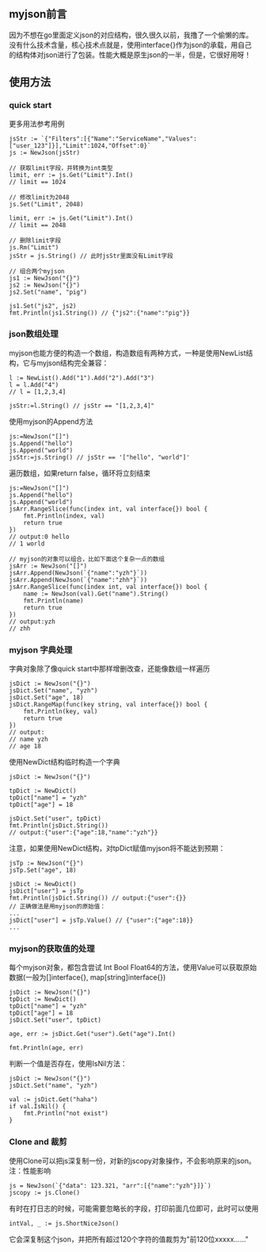 ## myjson前言
因为不想在go里面定义json的对应结构，很久很久以前，我撸了一个偷懒的库。没有什么技术含量，核心技术点就是，使用interface{}作为json的承载，用自己的结构体对json进行了包装。性能大概是原生json的一半，但是，它很好用呀！
## 使用方法
### quick start
更多用法参考用例
```
jsStr := `{"Filters":[{"Name":"ServiceName","Values":["user_123"]}],"Limit":1024,"Offset":0}`
js := NewJson(jsStr)

// 获取limit字段，并转换为int类型
limit, err := js.Get("Limit").Int()
// limit == 1024

// 修改limit为2048
js.Set("Limit", 2048)

limit, err := js.Get("Limit").Int()
// limit == 2048

// 删除limit字段
js.Rm("Limit")
jsStr = js.String() // 此时jsStr里面没有Limit字段

// 组合两个myjson   
js1 := NewJson("{}")
js2 := NewJson("{}")
js2.Set("name", "pig")

js1.Set("js2", js2)
fmt.Println(js1.String()) // {"js2":{"name":"pig"}}
```

### json数组处理
myjson也能方便的构造一个数组，构造数组有两种方式，一种是使用NewList结构，它与myjson结构完全兼容：
```
l := NewList().Add("1").Add("2").Add("3")
l = l.Add("4")
// l = [1,2,3,4]

jsStr:=l.String() // jsStr == "[1,2,3,4]"
```
使用myjson的Append方法
```
js:=NewJson("[]")
js.Append("hello")
js.Append("world")
jsStr:=js.String() // jsStr == '["hello", "world"]'
```
遍历数组，如果return false，循环将立刻结束
```
js:=NewJson("[]")
js.Append("hello")
js.Append("world")
jsArr.RangeSlice(func(index int, val interface{}) bool {
	fmt.Println(index, val)
	return true
})
// output:0 hello 
// 1 world

// myjson的对象可以组合，比如下面这个复杂一点的数组
jsArr := NewJson("[]")
jsArr.Append(NewJson(`{"name":"yzh"}`))
jsArr.Append(NewJson(`{"name":"zhh"}`))
jsArr.RangeSlice(func(index int, val interface{}) bool {
	name := NewJson(val).Get("name").String()
	fmt.Println(name)
	return true
})
// output:yzh
// zhh
```
### myjson 字典处理
字典对象除了像quick start中那样增删改查，还能像数组一样遍历
```
jsDict := NewJson("{}")
jsDict.Set("name", "yzh")
jsDict.Set("age", 18)
jsDict.RangeMap(func(key string, val interface{}) bool {
	fmt.Println(key, val)
	return true
})
// output:
// name yzh
// age 18
```
使用NewDict结构临时构造一个字典
```
jsDict := NewJson("{}")

tpDict := NewDict()
tpDict["name"] = "yzh"
tpDict["age"] = 18

jsDict.Set("user", tpDict)
fmt.Println(jsDict.String())
// output:{"user":{"age":18,"name":"yzh"}}
```
注意，如果使用NewDict结构，对tpDict赋值myjson将不能达到预期：
```
jsTp := NewJson("{}")
jsTp.Set("age", 18)

jsDict := NewDict()
jsDict["user"] = jsTp
fmt.Println(jsDict.String()) // output:{"user":{}}
// 正确做法是用myjson的原始值：
...
jsDict["user"] = jsTp.Value() // {"user":{"age":18}}
...
```
### myjson的获取值的处理
每个myjson对象，都包含尝试 Int Bool Float64的方法，使用Value可以获取原始数据(一般为[]interface{}, map[string]interface{})
```
jsDict := NewJson("{}")
tpDict := NewDict()
tpDict["name"] = "yzh"
tpDict["age"] = 18
jsDict.Set("user", tpDict)

age, err := jsDict.Get("user").Get("age").Int()

fmt.Println(age, err)
```
判断一个值是否存在，使用IsNil方法：
```
jsDict := NewJson("{}")
jsDict.Set("name", "yzh")

val := jsDict.Get("haha")
if val.IsNil() {
	fmt.Println("not exist")
}
```

### Clone and 裁剪
使用Clone可以把js深复制一份，对新的jscopy对象操作，不会影响原来的json。注：性能影响
```
js = NewJson(`{"data": 123.321, "arr":[{"name":"yzh"}]}`)
jscopy := js.Clone()
```
有时在打日志的时候，可能需要忽略长的字段，打印前面几位即可，此时可以使用
```
intVal, _ := js.ShortNiceJson()
```
它会深复制这个json，并把所有超过120个字符的值裁剪为"前120位xxxxx......"
